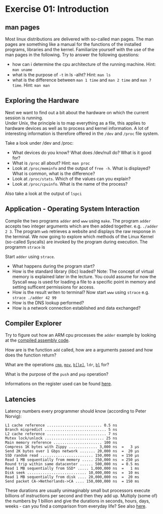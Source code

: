 # Exercise 01: Introduction

## man pages
Most linux distributions are delivered with so-called man pages. The man pages are something like a manual for the functions of the installed programs, libraries and the kernel.
Familiarize yourself with the use of the man pages in the following.  Try to answer the following questions:
* how can i determine the cpu architecture of the running machine. Hint: `man uname`
* what is the purpose of `-t` in ls -alht? Hint: `man ls`
* what is the difference between `man 1 time` and `man 2 time` and `man 7 time`. Hint: `man man`



## Exploring the Hardware
Next we want to find out a bit about the hardware on which the current session is running.  
Under Unix, the principle is to map everything as a file, this applies to hardware devices as well as to process and kernel information. A lot of interesting information is therefore offered in the `/dev` and `/proc` file system. 
 
Take a look under /dev and /proc:
* What devices do you know? What does /dev/null do? What is it good for?
* What is `/proc` all about? Hint: `man proc`
* Look at `/proc/meminfo` and the output of `free -h`. What is displayed? What is common, what is the difference?
* Look at `/proc/stats`. Which of the values can you explain?
* Look at `/proc/cpuinfo`. What is the name of the process?

Also take a look at the output of `lspci`


## Application - Operating System Interaction
Compile the two programs `adder` and `www` using `make`.
The program `adder` accepts two integer arguments which are then added together. e.g. `./adder 2 3`.
The program `web` retrieves a website and displays the raw response in the terminal.
We now going to explore which methods of the Linux Kernel (so-called Syscalls) are invoked by the program during execution. The programm `strace` is 

Start `adder` using `strace`.
* What happens during the program start?
* How is the standard library (libc) loaded? 
Note: The concept of virtual memory is explained later in the lecture. You could assume for now the Syscall `mmap` is used for loading a file to a specific point in memory and setting sufficent permissions for access.
* How is the result writen to terminal?
Now start `www` using `strace` e.g. `strace ./adder 42 99`
* How is the DNS lookup performed?
* How is a network connection established and data exchanged?


## Compiler Explorer
Try to figure out how an ARM cpu processes the `adder` example by looking at the [compiled assembly code](https://godbolt.org/z/oaq5zee6n).

How are is the function `add` called, how are a arguments passed and how does the function return?

What are the operations [`cmp`](https://developer.arm.com/documentation/dui0489/i/arm-and-thumb-instructions/cmp-and-cmn), [`mov`](https://developer.arm.com/documentation/dui0489/i/arm-and-thumb-instructions/mov), [`b[le]`](https://developer.arm.com/documentation/dui0489/i/arm-and-thumb-instructions/b), `ldr`, [`bl`](https://developer.arm.com/documentation/dui0489/i/arm-and-thumb-instructions/bl) for?

What is the purpose of the `push` and `pop` operation?

Informations on the register used can be found [here](https://courses.washington.edu/cp105/02_Exceptions/Calling%20Standard.html).


## Latencies

Latency numbers every programmer should know (according to Peter Norvig):
```
L1 cache reference ......................... 0.5 ns
Branch mispredict ............................ 5 ns
L2 cache reference ........................... 7 ns
Mutex lock/unlock ........................... 25 ns
Main memory reference ...................... 100 ns             
Compress 1K bytes with Zippy ............. 3,000 ns  =   3 µs
Send 2K bytes over 1 Gbps network ....... 20,000 ns  =  20 µs
SSD random read ........................ 150,000 ns  = 150 µs
Read 1 MB sequentially from memory ..... 250,000 ns  = 250 µs
Round trip within same datacenter ...... 500,000 ns  = 0.5 ms
Read 1 MB sequentially from SSD* ..... 1,000,000 ns  =   1 ms
Disk seek ........................... 10,000,000 ns  =  10 ms
Read 1 MB sequentially from disk .... 20,000,000 ns  =  20 ms
Send packet CA->Netherlands->CA .... 150,000,000 ns  = 150 ms
```

 
These durations are usually unimaginably small but processors execute billions of instructions per second and then they add up.
Multiply (some of) the numbers by 1 billion and give the durations in seconds, hours, days, weeks - can you find a comparison from everyday life?
See also [here](https://gist.github.com/hellerbarde/2843375#file-latency_humanized-markdown).
